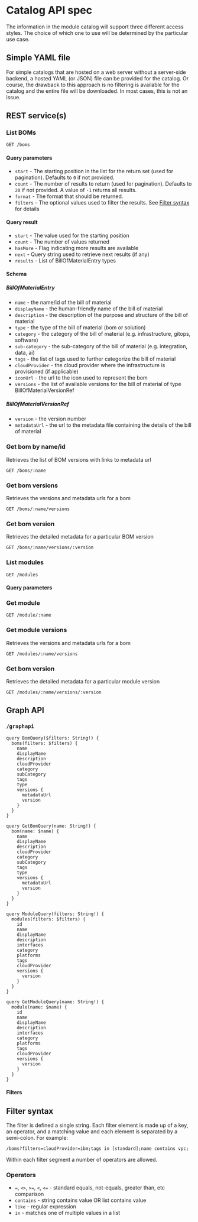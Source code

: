 # Catalog API spec

The information in the module catalog will support three different access styles. The choice of which one to use will be determined by the particular use case.

## Simple YAML file

For simple catalogs that are hosted on a web server without a server-side backend, a hosted YAML (or JSON) file can be provided for the catalog. Or course, the drawback to this approach is no filtering is available for the catalog and the entire file will be downloaded. In most cases, this is not an issue. 

## REST service(s)

### List BOMs

`GET /boms`

#### Query parameters

- `start` - The starting position in the list for the return set (used for pagination). Defaults to `0` if not provided.
- `count` - The number of results to return (used for pagination). Defaults to `20` if not provided. A value of `-1` returns all results.
- `format` - The format that should be returned.
- `filters` - The optional values used to filter the results. See [Filter syntax](#filter-syntax) for details

#### Query result

- `start` - The value used for the starting position
- `count` - The number of values returned
- `hasMore` - Flag indicating more results are available
- `next` - Query string used to retrieve next results (if any)
- `results` - List of BillOfMaterialEntry types

#### Schema

##### BillOfMaterialEntry

- `name` - the name/id of the bill of material
- `displayName` - the human-friendly name of the bill of material
- `description` - the description of the purpose and structure of the bill of material
- `type` - the type of the bill of material (bom or solution)
- `category` - the category of the bill of material (e.g. infrastructure, gitops, software)
- `sub-category` - the sub-category of the bill of material (e.g. integration, data, ai)
- `tags` - the list of tags used to further categorize the bill of material
- `cloudProvider` - the cloud provider where the infrastructure is provisioned (if applicable)
- `iconUrl` - the url to the icon used to represent the bom
- `versions` - the list of available versions for the bill of material of type BillOfMaterialVersionRef

##### BillOfMaterialVersionRef

- `version` - the version number
- `metadataUrl` - the url to the metadata file containing the details of the bill of material

### Get bom by name/id

Retrieves the list of BOM versions with links to metadata url

`GET /boms/:name`

### Get bom versions

Retrieves the versions and metadata urls for a bom

`GET /boms/:name/versions`

### Get bom version

Retrieves the detailed metadata for a particular BOM version

`GET /boms/:name/versions/:version`

### List modules

`GET /modules`

#### Query parameters

### Get module

`GET /module/:name`

### Get module versions

Retrieves the versions and metadata urls for a bom

`GET /modules/:name/versions`

### Get bom version

Retrieves the detailed metadata for a particular module version

`GET /modules/:name/versions/:version`

## Graph API

### `/graphapi`

```
query BomQuery($filters: String!) {
  boms(filters: $filters) {
    name
    displayName
    description
    cloudProvider
    category
    subCategory
    tags
    type
    versions {
      metadataUrl
      version
    }
  }
}
```

```
query GetBomQuery(name: String!) {
  bom(name: $name) {
    name
    displayName
    description
    cloudProvider
    category
    subCategory
    tags
    type
    versions {
      metadataUrl
      version
    }
  }
}
```

```
query ModuleQuery(filters: String!) {
  modules(filters: $filters) {
    id
    name
    displayName
    description
    interfaces
    category
    platforms
    tags
    cloudProvider
    versions {
      version
    }
  }
}
```

```
query GetModuleQuery(name: String!) {
  module(name: $name) {
    id
    name
    displayName
    description
    interfaces
    category
    platforms
    tags
    cloudProvider
    versions {
      version
    }
  }
}
```

#### Filters

## Filter syntax

The filter is defined a single string. Each filter element is made up of a key, an operator, and a matching value and 
each element is separated by a semi-colon. For example:

```
/boms?filters=cloudProvider=ibm;tags in [standard];name contains vpc;
```

Within each filter segment a number of operators are allowed.

### Operators

- `=`, `<>`, `>=`, `<`, `<=` - standard equals, not-equals, greater than, etc comparison
- `contains` - string contains value OR list contains value
- `like` - regular expression
- `in` - matches one of multiple values in a list